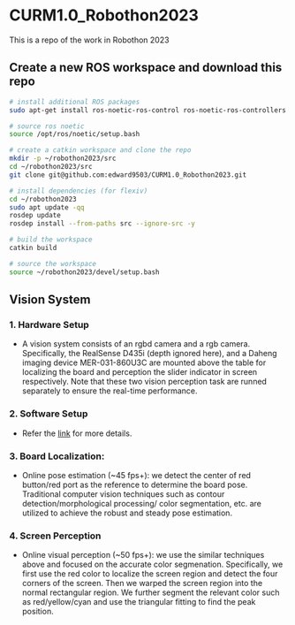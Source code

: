 # CURM1.0_Robothon2023
This is a repo of the work in Robothon 2023

## Create a new ROS workspace and download this repo
```bash
# install additional ROS packages
sudo apt-get install ros-noetic-ros-control ros-noetic-ros-controllers

# source ros noetic
source /opt/ros/noetic/setup.bash

# create a catkin workspace and clone the repo
mkdir -p ~/robothon2023/src
cd ~/robothon2023/src
git clone git@github.com:edward9503/CURM1.0_Robothon2023.git

# install dependencies (for flexiv)
cd ~/robothon2023
sudo apt update -qq
rosdep update
rosdep install --from-paths src --ignore-src -y

# build the workspace
catkin build

# source the workspace
source ~/robothon2023/devel/setup.bash
```

## Vision System

### 1. Hardware Setup
- A vision system consists of an rgbd camera and a rgb camera. Specifically, the RealSense D435i (depth ignored here), and a Daheng imaging device MER-031-860U3C
are mounted above the table for localizing the board and perception the slider 
indicator in screen respectively. Note that these two vision perception task are runned separately to ensure the real-time performance.

### 2. Software Setup
- Refer the [link](https://github.com/edward9503/CURM1.0_Robothon2023/tree/main/vision) for more details.

### 3. Board Localization:
- Online pose estimation (~45 fps+): we detect the center of red button/red port as the reference 
to determine the board pose. Traditional computer vision techniques such as contour detection/morphological processing/
color segmentation, etc. are utilized to achieve the robust and steady pose estimation.

### 4. Screen Perception
- Online visual perception (~50 fps+): we use the similar techniques above and focused on the accurate color segmenation. 
Specifically, we first use the red color to localize the screen region and detect the four corners of the screen. Then we
warped the screen region into the normal rectangular region. We further segment the relevant color such as red/yellow/cyan 
and use the triangular fitting to find the peak position. 